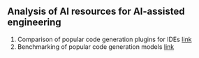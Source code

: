 ## Analysis of AI resources for AI-assisted engineering
 1. Comparison of popular code generation plugins for IDEs [link](https://github.com/vasiliyk/AI-engineering/blob/main/Code%20Generators%20Comparison.md)
 2. Benchmarking of popular code generation models [link](https://github.com/vasiliyk/AI-engineering/blob/main/copilot-grok.md)
